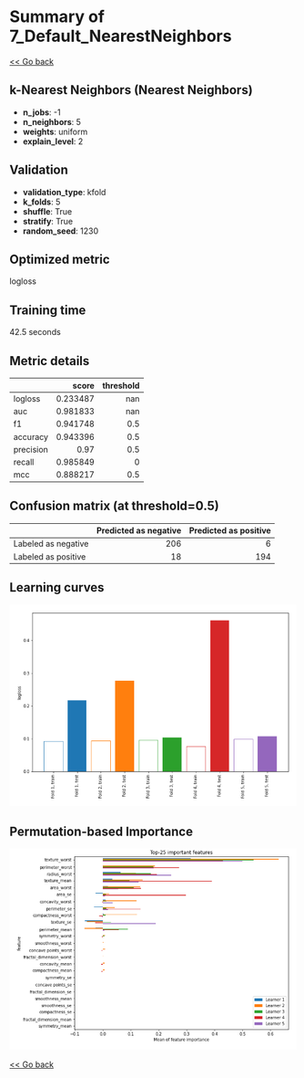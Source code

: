 # Summary of 7_Default_NearestNeighbors

[<< Go back](../README.md)


## k-Nearest Neighbors (Nearest Neighbors)
- **n_jobs**: -1
- **n_neighbors**: 5
- **weights**: uniform
- **explain_level**: 2

## Validation
 - **validation_type**: kfold
 - **k_folds**: 5
 - **shuffle**: True
 - **stratify**: True
 - **random_seed**: 1230

## Optimized metric
logloss

## Training time

42.5 seconds

## Metric details
|           |    score |   threshold |
|:----------|---------:|------------:|
| logloss   | 0.233487 |       nan   |
| auc       | 0.981833 |       nan   |
| f1        | 0.941748 |         0.5 |
| accuracy  | 0.943396 |         0.5 |
| precision | 0.97     |         0.5 |
| recall    | 0.985849 |         0   |
| mcc       | 0.888217 |         0.5 |


## Confusion matrix (at threshold=0.5)
|                     |   Predicted as negative |   Predicted as positive |
|:--------------------|------------------------:|------------------------:|
| Labeled as negative |                     206 |                       6 |
| Labeled as positive |                      18 |                     194 |

## Learning curves
![Learning curves](learning_curves.png)

## Permutation-based Importance
![Permutation-based Importance](permutation_importance.png)

[<< Go back](../README.md)

